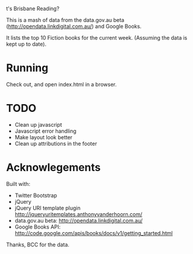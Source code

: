 t's Brisbane Reading?

This is a mash of data from the data.gov.au beta (http://opendata.linkdigital.com.au/) and Google Books.

It lists the top 10 Fiction books for the current week. (Assuming the data is kept up to date).

# Running

Check out, and open index.html in a browser.

# TODO

* Clean up javascript
* Javascript error handling
* Make layout look better
* Clean up attributions in the footer

# Acknowlegements

Built with:
 * Twitter Bootstrap
 * jQuery
 * jQuery URI template plugin http://jqueryuritemplates.anthonyvanderhoorn.com/
 * data.gov.au beta: http://opendata.linkdigital.com.au/
 * Google Books API: http://code.google.com/apis/books/docs/v1/getting_started.html
 
Thanks, BCC for the data.

